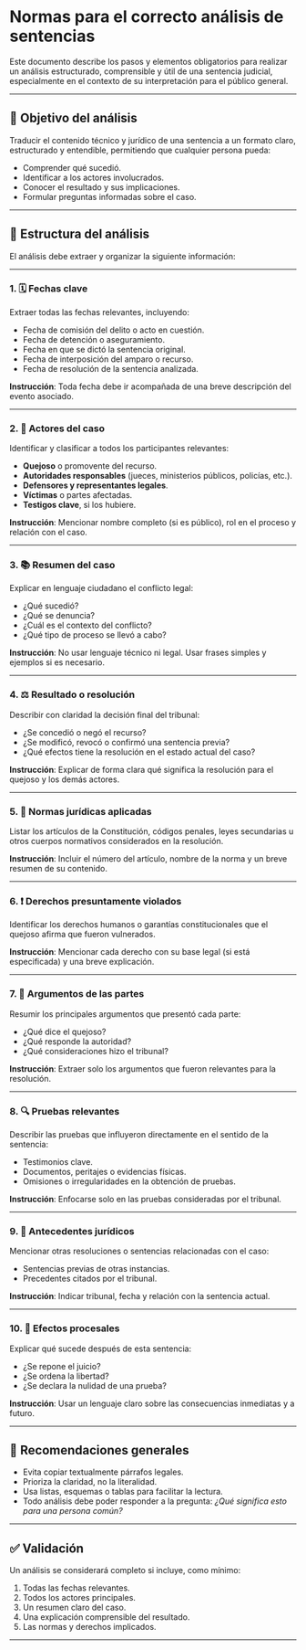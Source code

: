 # Normas para el correcto análisis de sentencias

Este documento describe los pasos y elementos obligatorios para realizar
un análisis estructurado, comprensible y útil de una sentencia judicial,
especialmente en el contexto de su interpretación para el público
general.

---

## 🎯 Objetivo del análisis

Traducir el contenido técnico y jurídico de una sentencia a un formato
claro, estructurado y entendible, permitiendo que cualquier persona
pueda:

- Comprender qué sucedió.
- Identificar a los actores involucrados.
- Conocer el resultado y sus implicaciones.
- Formular preguntas informadas sobre el caso.

---

## 📑 Estructura del análisis

El análisis debe extraer y organizar la siguiente información:

---

### 1. 🗓️ Fechas clave

Extraer todas las fechas relevantes, incluyendo:

- Fecha de comisión del delito o acto en cuestión.
- Fecha de detención o aseguramiento.
- Fecha en que se dictó la sentencia original.
- Fecha de interposición del amparo o recurso.
- Fecha de resolución de la sentencia analizada.

**Instrucción**: Toda fecha debe ir acompañada de una breve descripción
del evento asociado.

---

### 2. 👥 Actores del caso

Identificar y clasificar a todos los participantes relevantes:

- **Quejoso** o promovente del recurso.
- **Autoridades responsables** (jueces, ministerios públicos,
  policías, etc.).
- **Defensores y representantes legales**.
- **Víctimas** o partes afectadas.
- **Testigos clave**, si los hubiere.

**Instrucción**: Mencionar nombre completo (si es público), rol en el
proceso y relación con el caso.

---

### 3. 📚 Resumen del caso

Explicar en lenguaje ciudadano el conflicto legal:

- ¿Qué sucedió?
- ¿Qué se denuncia?
- ¿Cuál es el contexto del conflicto?
- ¿Qué tipo de proceso se llevó a cabo?

**Instrucción**: No usar lenguaje técnico ni legal. Usar frases simples
y ejemplos si es necesario.

---

### 4. ⚖️ Resultado o resolución

Describir con claridad la decisión final del tribunal:

- ¿Se concedió o negó el recurso?
- ¿Se modificó, revocó o confirmó una sentencia previa?
- ¿Qué efectos tiene la resolución en el estado actual del caso?

**Instrucción**: Explicar de forma clara qué significa la resolución
para el quejoso y los demás actores.

---

### 5. 📌 Normas jurídicas aplicadas

Listar los artículos de la Constitución, códigos penales, leyes
secundarias u otros cuerpos normativos considerados en la resolución.

**Instrucción**: Incluir el número del artículo, nombre de la norma y un
breve resumen de su contenido.

---

### 6. ❗ Derechos presuntamente violados

Identificar los derechos humanos o garantías constitucionales que el
quejoso afirma que fueron vulnerados.

**Instrucción**: Mencionar cada derecho con su base legal (si está
especificada) y una breve explicación.

---

### 7. 🧠 Argumentos de las partes

Resumir los principales argumentos que presentó cada parte:

- ¿Qué dice el quejoso?
- ¿Qué responde la autoridad?
- ¿Qué consideraciones hizo el tribunal?

**Instrucción**: Extraer solo los argumentos que fueron relevantes para
la resolución.

---

### 8. 🔍 Pruebas relevantes

Describir las pruebas que influyeron directamente en el sentido de la
sentencia:

- Testimonios clave.
- Documentos, peritajes o evidencias físicas.
- Omisiones o irregularidades en la obtención de pruebas.

**Instrucción**: Enfocarse solo en las pruebas consideradas por el
tribunal.

---

### 9. 🔁 Antecedentes jurídicos

Mencionar otras resoluciones o sentencias relacionadas con el caso:

- Sentencias previas de otras instancias.
- Precedentes citados por el tribunal.

**Instrucción**: Indicar tribunal, fecha y relación con la sentencia
actual.

---

### 10. 🧾 Efectos procesales

Explicar qué sucede después de esta sentencia:

- ¿Se repone el juicio?
- ¿Se ordena la libertad?
- ¿Se declara la nulidad de una prueba?

**Instrucción**: Usar un lenguaje claro sobre las consecuencias
inmediatas y a futuro.

---

## 🧠 Recomendaciones generales

- Evita copiar textualmente párrafos legales.
- Prioriza la claridad, no la literalidad.
- Usa listas, esquemas o tablas para facilitar la lectura.
- Todo análisis debe poder responder a la pregunta: _¿Qué significa
  esto para una persona común?_

---

## ✅ Validación

Un análisis se considerará completo si incluye, como mínimo:

1.  Todas las fechas relevantes.
2.  Todos los actores principales.
3.  Un resumen claro del caso.
4.  Una explicación comprensible del resultado.
5.  Las normas y derechos implicados.

---

